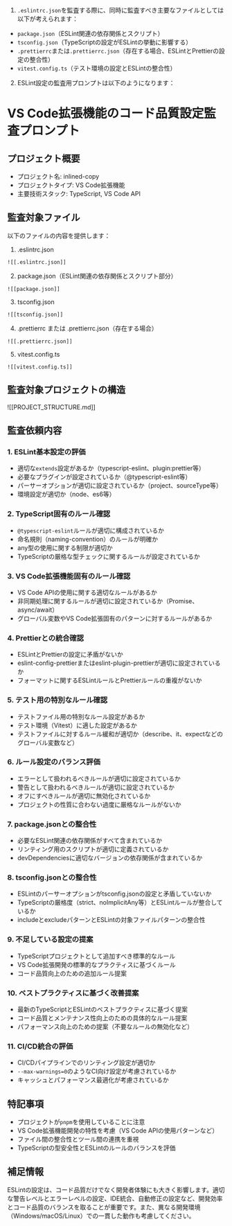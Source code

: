 1. `.eslintrc.json`を監査する際に、同時に監査すべき主要なファイルとしては以下が考えられます：

- `package.json`（ESLint関連の依存関係とスクリプト）
- `tsconfig.json`（TypeScriptの設定がESLintの挙動に影響する）
- `.prettierrc`または`.prettierrc.json`（存在する場合、ESLintとPrettierの設定の整合性）
- `vitest.config.ts`（テスト環境の設定とESLintの整合性）

2. ESLint設定の監査用プロンプトは以下のようになります：

# VS Code拡張機能のコード品質設定監査プロンプト

## プロジェクト概要
- プロジェクト名: inlined-copy
- プロジェクトタイプ: VS Code拡張機能
- 主要技術スタック: TypeScript, VS Code API

## 監査対象ファイル
以下のファイルの内容を提供します：

1. .eslintrc.json
```
![[.eslintrc.json]]
```

2. package.json（ESLint関連の依存関係とスクリプト部分）
```
![[package.json]]
```

3. tsconfig.json
```
![[tsconfig.json]]
```

4. .prettierrc または .prettierrc.json（存在する場合）
```
![[.prettierrc.json]]
```

5. vitest.config.ts
```
![[vitest.config.ts]]
```

## 監査対象プロジェクトの構造
![[PROJECT_STRUCTURE.md]]

## 監査依頼内容

### 1. ESLint基本設定の評価
- 適切な`extends`設定があるか（typescript-eslint、plugin:prettier等）
- 必要なプラグインが設定されているか（@typescript-eslint等）
- パーサーオプションが適切に設定されているか（project、sourceType等）
- 環境設定が適切か（node、es6等）

### 2. TypeScript固有のルール確認
- `@typescript-eslint`ルールが適切に構成されているか
- 命名規則（naming-convention）のルールが明確か
- any型の使用に関する制限が適切か
- TypeScriptの厳格な型チェックに関するルールが設定されているか

### 3. VS Code拡張機能固有のルール確認
- VS Code APIの使用に関する適切なルールがあるか
- 非同期処理に関するルールが適切に設定されているか（Promise、async/await）
- グローバル変数やVS Code拡張固有のパターンに対するルールがあるか

### 4. Prettierとの統合確認
- ESLintとPrettierの設定に矛盾がないか
- eslint-config-prettierまたはeslint-plugin-prettierが適切に設定されているか
- フォーマットに関するESLintルールとPrettierルールの重複がないか

### 5. テスト用の特別なルール確認
- テストファイル用の特別なルール設定があるか
- テスト環境（Vitest）に適した設定があるか
- テストファイルに対するルール緩和が適切か（describe、it、expectなどのグローバル変数など）

### 6. ルール設定のバランス評価
- エラーとして扱われるべきルールが適切に設定されているか
- 警告として扱われるべきルールが適切に設定されているか
- オフにすべきルールが適切に無効化されているか
- プロジェクトの性質に合わない過度に厳格なルールがないか

### 7. package.jsonとの整合性
- 必要なESLint関連の依存関係がすべて含まれているか
- リンティング用のスクリプトが適切に定義されているか
- devDependenciesに適切なバージョンの依存関係が含まれているか

### 8. tsconfig.jsonとの整合性
- ESLintのパーサーオプションがtsconfig.jsonの設定と矛盾していないか
- TypeScriptの厳格度（strict、noImplicitAny等）とESLintルールが整合しているか
- includeとexcludeパターンとESLintの対象ファイルパターンの整合性

### 9. 不足している設定の提案
- TypeScriptプロジェクトとして追加すべき標準的なルール
- VS Code拡張開発の標準的なプラクティスに基づくルール
- コード品質向上のための追加ルール提案

### 10. ベストプラクティスに基づく改善提案
- 最新のTypeScriptとESLintのベストプラクティスに基づく提案
- コード品質とメンテナンス性向上のための具体的なルール提案
- パフォーマンス向上のための提案（不要なルールの無効化など）

### 11. CI/CD統合の評価
- CI/CDパイプラインでのリンティング設定が適切か
- `--max-warnings=0`のようなCI向け設定が考慮されているか
- キャッシュとパフォーマンス最適化が考慮されているか

## 特記事項
- プロジェクトが`pnpm`を使用していることに注意
- VS Code拡張機能開発の特性を考慮（VS Code APIの使用パターンなど）
- ファイル間の整合性とツール間の連携を重視
- TypeScriptの型安全性とESLintのルールのバランスを評価

## 補足情報
ESLintの設定は、コード品質だけでなく開発者体験にも大きく影響します。適切な警告レベルとエラーレベルの設定、IDE統合、自動修正の設定など、開発効率とコード品質のバランスを取ることが重要です。また、異なる開発環境（Windows/macOS/Linux）での一貫した動作も考慮してください。